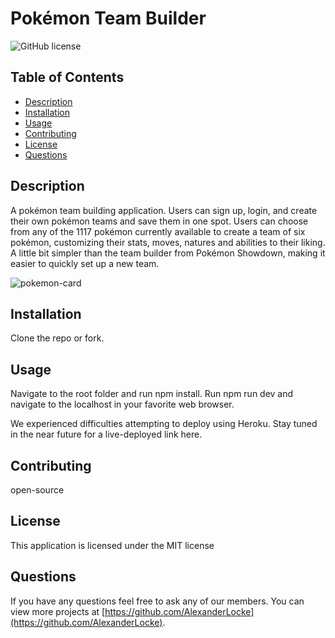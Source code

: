# Pokémon Team Builder
![GitHub license](https://img.shields.io/badge/license-MIT-blue.svg)

## Table of Contents
* [Description](#description)
* [Installation](#installation)
* [Usage](#usage)
* [Contributing](#contributing)
* [License](#MIT)
* [Questions](#questions)

## Description 
A pokémon team building application. Users can sign up, login, and create their own pokémon teams and save them in one spot. Users can choose from any of the 1117 pokémon currently available to create a team of six pokémon, customizing their stats, moves, natures and abilities to their liking. A little bit simpler than the team builder from Pokémon Showdown, making it easier to quickly set up a new team.

![pokemon-card](https://github.com/zelstart/pokemon-team-builder/assets/137340611/85b92c97-6d59-49be-896c-cb692356b716)


## Installation 
Clone the repo or fork.

## Usage 
Navigate to the root folder and run npm install. Run npm run dev and navigate to the localhost in your favorite web browser.

We experienced difficulties attempting to deploy using Heroku. Stay tuned in the near future for a live-deployed link here.

## Contributing 
open-source

## License
  This application is licensed under the MIT license

## Questions
If you have any questions feel free to ask any of our members. You can view more projects at [https://github.com/AlexanderLocke](https://github.com/AlexanderLocke).
